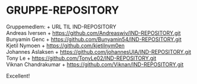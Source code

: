 # GRUPPE-REPOSITORY
Gruppemedlem: + URL TIL IND-REPOSITORY
<br> Andreas Iversen + https://github.com/Andreaswiv/IND-REPOSITORY.git
<br> Bunyamin Genc + https://github.com/Bunyamin54/IND-REPOSITORY.git
<br> Kjetil Nymoen + https://github.com/kjetilnym0en
<br> Johannes Aslaksen + https://github.com/johannesUIA/IND-REPOSITORY.git
<br> Tony Le + https://github.com/TonyLe02/IND-REPOSITORY.git 
<br> Viknan Chandrakumar + https://github.com/Viknan/IND-REPOSITORY.git

Excellent!
